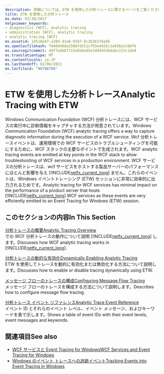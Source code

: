 ```yaml
---
description: 詳細については、ETW を使用した分析トレースに関するページをご覧ください。
title: ETW を使用した分析トレース
ms.date: 03/30/2017
helpviewer_keywords:
- diagnostics [WCF], analytic tracing
- administration [WCF], analytic tracing
- analytic tracing [WCF]
ms.assetid: 1d518e47-a38d-41e8-93d7-8c3b361f6a56
ms.openlocfilehash: fd40d40de2508fd251c793e4455c1e656a1cbbf6
ms.sourcegitcommit: ddf7edb67715a5b9a45e3dd44536dabc153c1de0
ms.translationtype: MT
ms.contentlocale: ja-JP
ms.lasthandoff: 02/06/2021
ms.locfileid: "99798798"
---
```

# <a name="analytic-tracing-with-etw"></a><span data-ttu-id="3a274-103">ETW を使用した分析トレース</span><span class="sxs-lookup"><span data-stu-id="3a274-103">Analytic Tracing with ETW</span></span>

<span data-ttu-id="3a274-104">Windows Communication Foundation (WCF) 分析トレースには、WCF サービスの実行中に診断情報をキャプチャする方法が用意されています。</span><span class="sxs-lookup"><span data-stu-id="3a274-104">Windows Communication Foundation (WCF) analytic tracing offers a way to capture diagnostic information during the execution of a WCF service.</span></span> <span data-ttu-id="3a274-105">Wcf 分析トレースイベントは、運用環境での WCF サービスのトラブルシューティングを可能にするために、WCF スタックの主要なポイントで生成されます。</span><span class="sxs-lookup"><span data-stu-id="3a274-105">WCF analytic tracing events are emitted at key points in the WCF stack to allow troubleshooting of WCF services in a production environment.</span></span> <span data-ttu-id="3a274-106">WCF サービスの分析トレースは、wcf サービスをホストする製品サーバーのパフォーマンスにほとんど影響を与え [!INCLUDE[netfx_current_long](../../../../../includes/netfx-current-long-md.md)] ません。これらのイベントは、Windows イベントトレーシング (ETW) セッションに非常に効率的に出力されるためです。</span><span class="sxs-lookup"><span data-stu-id="3a274-106">Analytic tracing for WCF services has minimal impact on the performance of a product server that hosts [!INCLUDE[netfx_current_long](../../../../../includes/netfx-current-long-md.md)] WCF services as these events are very efficiently emitted to an Event Tracing for Windows (ETW) session.</span></span>  
  
## <a name="in-this-section"></a><span data-ttu-id="3a274-107">このセクションの内容</span><span class="sxs-lookup"><span data-stu-id="3a274-107">In This Section</span></span>  

 [<span data-ttu-id="3a274-108">分析トレースの概要</span><span class="sxs-lookup"><span data-stu-id="3a274-108">Analytic Tracing Overview</span></span>](analytic-tracing-overview.md)  
 <span data-ttu-id="3a274-109">での WCF 分析トレースの動作について説明 [!INCLUDE[netfx_current_long](../../../../../includes/netfx-current-long-md.md)] します。</span><span class="sxs-lookup"><span data-stu-id="3a274-109">Discusses how WCF analytic tracing works in [!INCLUDE[netfx_current_long](../../../../../includes/netfx-current-long-md.md)].</span></span>  
  
 [<span data-ttu-id="3a274-110">分析トレースの動的な有効化</span><span class="sxs-lookup"><span data-stu-id="3a274-110">Dynamically Enabling Analytic Tracing</span></span>](dynamically-enabling-analytic-tracing.md)  
 <span data-ttu-id="3a274-111">ETW を使用してトレースを動的に有効化または無効化する方法について説明します。</span><span class="sxs-lookup"><span data-stu-id="3a274-111">Discusses how to enable or disable tracing dynamically using ETW.</span></span>  
  
 [<span data-ttu-id="3a274-112">メッセージ フローのトレースの構成</span><span class="sxs-lookup"><span data-stu-id="3a274-112">Configuring Message Flow Tracing</span></span>](configuring-message-flow-tracing.md)  
 <span data-ttu-id="3a274-113">メッセージ フローのトレースを構成する方法について説明します。</span><span class="sxs-lookup"><span data-stu-id="3a274-113">Describes how to configure message flow tracing.</span></span>  
  
 [<span data-ttu-id="3a274-114">分析トレース イベント リファレンス</span><span class="sxs-lookup"><span data-stu-id="3a274-114">Analytic Trace Event Reference</span></span>](analytic-trace-event-reference.md)  
 <span data-ttu-id="3a274-115">イベント ID とそれらのイベント レベル、イベント メッセージ、およびキーワードを表で示します。</span><span class="sxs-lookup"><span data-stu-id="3a274-115">Shows a table of event IDs with their event levels, event messages and keywords.</span></span>  
  
## <a name="see-also"></a><span data-ttu-id="3a274-116">関連項目</span><span class="sxs-lookup"><span data-stu-id="3a274-116">See also</span></span>

- [<span data-ttu-id="3a274-117">WCF サービスと Event Tracing for Windows</span><span class="sxs-lookup"><span data-stu-id="3a274-117">WCF Services and Event Tracing for Windows</span></span>](../../samples/wcf-services-and-event-tracing-for-windows.md)
- [<span data-ttu-id="3a274-118">Windows のイベント トレースへの追跡イベント</span><span class="sxs-lookup"><span data-stu-id="3a274-118">Tracking Events into Event Tracing in Windows</span></span>](../../../windows-workflow-foundation/samples/tracking-events-into-event-tracing-in-windows.md)
